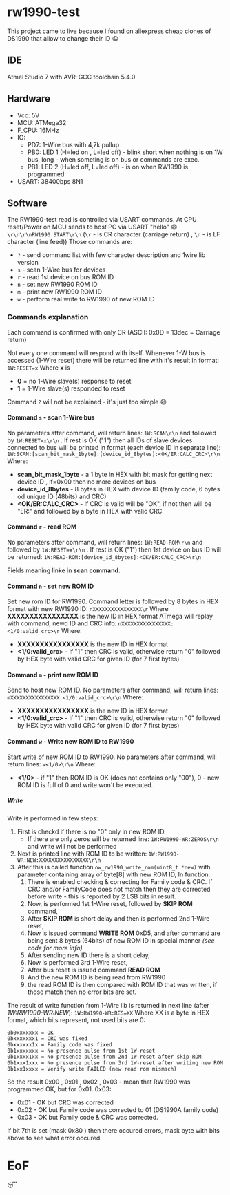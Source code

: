 # rw1990-test
This project came to live because I found on aliexpress cheap clones of DS1990 that allow to change their ID  :grinning:

## IDE
Atmel Studio 7 with AVR-GCC toolchain 5.4.0

## Hardware
* Vcc: 5V
* MCU: ATMega32
* F_CPU: 16MHz
* IO:
	* PD7: 1-Wire bus with 4,7k pullup
	* PB0: LED 1 (H=led on , L=led off) - blink short when nothing is on 1W bus, long - when someting is on bus or commands are exec.
	* PB1: LED 2 (H=led off, L=led off) - is on when RW1990 is programmed
* USART: 38400bps 8N1

## Software
The RW1990-test read is controlled via USART commands. 
At CPU reset/Power on MCU sends to host PC via USART "hello" :smile:
```\r\n\r\nRW1990:START\r\n```
(```\r``` - is CR character (carriage return) , ```\n``` - is LF character (line feed))
Those commands are:
* ```?``` - send command list with few character description and 1wire lib version
* ```s``` - scan 1-Wire bus for devices
* ```r``` - read 1st device on bus ROM ID
* ```n``` - set new RW1990 ROM ID
* ```m``` - print new RW1990 ROM ID
* ```w``` - perform real write to RW1990 of new ROM ID

### Commands explanation
Each command is confirmed with only CR (ASCII: 0x0D = 13dec = Carriage return)

Not every one command will respond with itself. Whenever 1-W bus is accessed (1-Wire reset) there will be returned line with it's result in format:
```1W:RESET=x```
Where **x** is 
* **0** = no 1-Wire slave(s) response to reset
* **1** = 1-Wire slave(s) responded to reset

Command ```?``` will not be explained - it's just too simple :smile:

#### Command ```s``` - scan 1-Wire bus
No parameters after command, will return lines:
```1W:SCAN\r\n``` and followed by ```1W:RESET=x\r\n``` . If rest is OK ("1") then all IDs of slave devices connected to bus will be printed in format (each device ID in separate line):
```1W:SCAN:[scan_bit_mask_1byte]:[device_id_8bytes]:<OK/ER:CALC_CRC>\r\n```
Where:
* **scan_bit_mask_1byte** - a 1 byte in HEX with bit mask for getting next device ID , if=0x00 then no more devices on bus
* **device_id_8bytes** - 8 bytes in HEX with device ID (family code, 6 bytes od unique ID (48bits) and CRC)
* **<OK/ER:CALC_CRC>** - if CRC is valid will be "OK", if not then will be "ER:" and followed by a byte in HEX with valid CRC

#### Command ```r``` - read ROM
No parameters after command, will return lines:
```1W:READ-ROM\r\n``` and followed by ```1W:RESET=x\r\n``` . If rest is OK ("1") then 1st device on bus ID will be returned:
```1W:READ-ROM:[device_id_8bytes]:<OK/ER:CALC_CRC>\r\n```

Fields meaning linke in **scan command**.

#### Command ```n``` - set new ROM ID
Set new rom ID for RW1990.
Command letter is followed by 8 bytes in HEX format with new RW1990 ID:
```nXXXXXXXXXXXXXXXX\r```
Where **XXXXXXXXXXXXXXXX** is the new ID in HEX format
ATmega will replay with command, newd ID and CRC info:
```nXXXXXXXXXXXXXXXX:<1/0:valid_crc>\r```
Where:
* **XXXXXXXXXXXXXXXX** is the new ID in HEX format
* **<1/0:valid_crc>** - if "1" then CRC is valid, otherwise return "0" followed by HEX byte with valid CRC for given ID (for 7 first bytes)

#### Command ```m``` - print new ROM ID
Send to host new ROM ID.
No parameters after command, will return lines:
```mXXXXXXXXXXXXXXXX:<1/0:valid_crc>\r\n```
Where:
* **XXXXXXXXXXXXXXXX** is the new ID in HEX format
* **<1/0:valid_crc>** - if "1" then CRC is valid, otherwise return "0" followed by HEX byte with valid CRC for given ID (for 7 first bytes)

#### Command ```w``` - Write new ROM ID to RW1990
Start write of new ROM ID to RW1990.
No parameters after command, will return lines:
```w<1/0>\r\n```
Where:
* **<1/0>** - if "1" then ROM ID is OK (does not contains only "00"), 0 - new ROM ID is full of 0 and write won't be executed.

##### Write
Write is performed in few steps:
1. First is checkd if there is no "0" only in new ROM ID.
	* If there are only zeros will be returned line: ```1W:RW1990-WR:ZEROS\r\n``` and write will not be performed
1. Next is printed line with ROM ID to be written: ```1W:RW1990-WR:NEW:XXXXXXXXXXXXXXXX\r\n```
1. After this is called function ```ow_rw1990_write_rom(uint8_t *new)``` with parameter containing array of byte[8] with new ROM ID, In function:
	1. There is enabled checking & correcting for Family code & CRC. If CRC and/or FamilyCode does not match then they are corrected before write - this is reported by 2 LSB bits in result.
	2. Now, is performed 1st 1-Wire reset, followed by **SKIP ROM** command,
	3. After **SKIP ROM** is short delay and then is performed 2nd 1-Wire reset,
	4. Now is issued command **WRITE ROM** 0xD5, and after command are being sent 8 bytes (64bits) of new ROM ID in special manner *(see code for more info)*
	5. After sending new ID there is a short delay,
	6. Now is performed 3rd 1-Wire reset,
	7. After bus reset is issued command **READ ROM**
	8. And the new ROM ID is being read from RW1990
	9. the read ROM ID is then compared with ROM ID that was written, if those match then no error bits are set.

The result of write function from 1-Wire lib is returned in next line (after *1W:RW1990-WR:NEW*):
```1W:RW1990-WR:RES=XX```
Where XX is a byte in HEX format, which bits represent, not used bits are 0:
```
0b0xxxxxxx = OK
0bxxxxxxx1 = CRC was fixed
0bxxxxxx1x = Family code was fixed
0b1xxxxxxx = No presence pulse from 1st 1W-reset
0b1xxxx1xx = No presence pulse from 2nd 1W-reset after skip ROM
0b1xxx1xxx = No presence pulse from 3rd 1W-reset after writing new ROM
0b1xx1xxxx = Verify write FAILED (new read rom mismach)
```
So the result 0x00 , 0x01 , 0x02 , 0x03 - mean that RW1990 was programmed OK, but for 0x01..0x03:
* 0x01 - OK but CRC was corrected
* 0x02 - OK but Family code was corrected to 01 (DS1990A family code)
* 0x03 - OK but Family code & CRC was corrected.

If bit 7th is set (mask 0x80 ) then there occured errors, mask byte with bits above to see what error occured.

# EoF
:sleeping:





